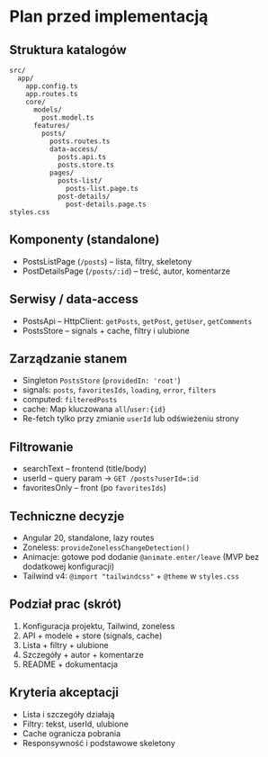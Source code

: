 # Plan przed implementacją

## Struktura katalogów
```
src/
  app/
    app.config.ts
    app.routes.ts
    core/
      models/
        post.model.ts
      features/
        posts/
          posts.routes.ts
          data-access/
            posts.api.ts
            posts.store.ts
          pages/
            posts-list/
              posts-list.page.ts
            post-details/
              post-details.page.ts
styles.css
```

## Komponenty (standalone)
- PostsListPage (`/posts`) – lista, filtry, skeletony
- PostDetailsPage (`/posts/:id`) – treść, autor, komentarze

## Serwisy / data-access
- PostsApi – HttpClient: `getPosts`, `getPost`, `getUser`, `getComments`
- PostsStore – signals + cache, filtry i ulubione

## Zarządzanie stanem
- Singleton `PostsStore` (`providedIn: 'root'`)
- signals: `posts`, `favoritesIds`, `loading`, `error`, `filters`
- computed: `filteredPosts`
- cache: Map kluczowana `all`/`user:{id}`
- Re-fetch tylko przy zmianie `userId` lub odświeżeniu strony

## Filtrowanie
- searchText – frontend (title/body)
- userId – query param → `GET /posts?userId=:id`
- favoritesOnly – front (po `favoritesIds`)

## Techniczne decyzje
- Angular 20, standalone, lazy routes
- Zoneless: `provideZonelessChangeDetection()`
- Animacje: gotowe pod dodanie `@animate.enter/leave` (MVP bez dodatkowej konfiguracji)
- Tailwind v4: `@import "tailwindcss"` + `@theme` w `styles.css`

## Podział prac (skrót)
1. Konfiguracja projektu, Tailwind, zoneless
2. API + modele + store (signals, cache)
3. Lista + filtry + ulubione
4. Szczegóły + autor + komentarze
5. README + dokumentacja

## Kryteria akceptacji
- Lista i szczegóły działają
- Filtry: tekst, userId, ulubione
- Cache ogranicza pobrania
- Responsywność i podstawowe skeletony
